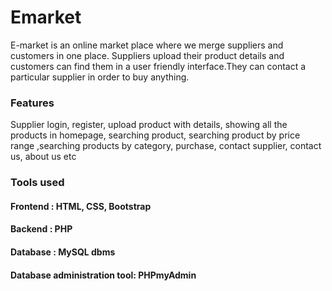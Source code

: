 # Emarket
 E-market is an online market place where we merge suppliers and customers in one place. Suppliers upload their product details and customers can find them in a user friendly interface.They can contact a particular supplier in order to buy anything.
 ### Features
 Supplier login, register, upload product with details, showing all the products in homepage, searching product, searching product by price range ,searching products by category, purchase, contact supplier, contact us, about us etc
 ### Tools used
 #### Frontend : HTML, CSS, Bootstrap
 #### Backend : PHP
 #### Database : MySQL dbms
 #### Database administration tool: PHPmyAdmin
